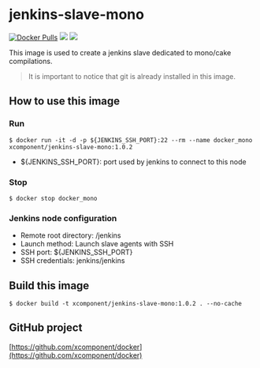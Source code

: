 # jenkins-slave-mono

[![Docker Pulls](https://img.shields.io/docker/pulls/xcomponent/jenkins-slave-mono.svg)](https://store.docker.com/community/images/xcomponent/jenkins-slave-mono)
[![](https://images.microbadger.com/badges/version/xcomponent/jenkins-slave-mono.svg)](https://store.docker.com/community/images/xcomponent/jenkins-slave-mono)
[![](https://images.microbadger.com/badges/image/xcomponent/jenkins-slave-mono.svg)](https://store.docker.com/community/images/xcomponent/jenkins-slave-mono)

This image is used to create a jenkins slave dedicated to mono/cake compilations.
> It is important to notice that git is already installed in this image.

## How to use this image

### Run

```
$ docker run -it -d -p ${JENKINS_SSH_PORT}:22 --rm --name docker_mono xcomponent/jenkins-slave-mono:1.0.2
```
* ${JENKINS_SSH_PORT}: port used by jenkins to connect to this node 

### Stop

```
$ docker stop docker_mono
```

### Jenkins node configuration

* Remote root directory: /jenkins
* Launch method: Launch slave agents with SSH
* SSH port: ${JENKINS_SSH_PORT}
* SSH credentials: jenkins/jenkins

## Build this image

```
$ docker build -t xcomponent/jenkins-slave-mono:1.0.2 . --no-cache
```

## GitHub project

[https://github.com/xcomponent/docker](https://github.com/xcomponent/docker)
